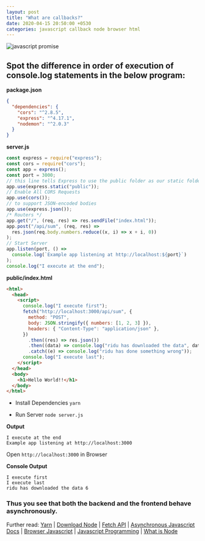 ```yaml
---
layout: post
title: "What are callbacks?"
date: 2020-04-15 20:50:00 +0530
categories: javascript callback node browser html
---
```


![javascript promise](https://user-images.githubusercontent.com/1643802/79353934-5d28e700-7f59-11ea-94fe-ecead4ce0dd7.png)

## Spot the difference in order of execution of console.log statements in the below program:

**package.json**

```json
{
  "dependencies": {
    "cors": "^2.8.5",
    "express": "^4.17.1",
    "nodemon": "^2.0.3"
  }
}
```

**server.js**

```javascript
const express = require("express");
const cors = require("cors");
const app = express();
const port = 3000;
// this line tells Express to use the public folder as our static folder from which we can serve static files
app.use(express.static("public"));
// Enable All CORS Requests
app.use(cors());
// to support JSON-encoded bodies
app.use(express.json());
/* Routers */
app.get("/", (req, res) => res.sendFile("index.html"));
app.post("/api/sum", (req, res) =>
  res.json(req.body.numbers.reduce((x, i) => x + i, 0))
);
// Start Server
app.listen(port, () =>
  console.log(`Example app listening at http://localhost:${port}`)
);
console.log("I execute at the end");
```

**public/index.html**

```html
<html>
  <head>
    <script>
      console.log("I execute first");
      fetch("http://localhost:3000/api/sum", {
        method: "POST",
        body: JSON.stringify({ numbers: [1, 2, 3] }),
        headers: { "Content-Type": "application/json" },
      })
        .then((res) => res.json())
        .then((data) => console.log("ridu has downloaded the data", data))
        .catch((e) => console.log("ridu has done something wrong"));
      console.log("I execute last");
    </script>
  </head>
  <body>
    <h1>Hello World!!</h1>
  </body>
</html>
```

- Install Dependencies `yarn`

* Run Server `node server.js`

**Output**

```
I execute at the end
Example app listening at http://localhost:3000
```

Open `http://localhost:3000` in Browser

**Console Output**

```
I execute first
I execute last
ridu has downloaded the data 6
```

### Thus you see that both the backend and the frontend behave asynchronously.

Further read:
[Yarn](https://classic.yarnpkg.com/en/docs/getting-started) | [Download Node](https://nodejs.org/en/download/) | [Fetch API](https://developer.mozilla.org/en-US/docs/Web/API/Fetch_API) | [Asynchronous Javascript Docs](https://developer.mozilla.org/en-US/docs/Learn/JavaScript/Asynchronous) | [Browser Javascript](https://developer.mozilla.org/en-US/docs/Learn/JavaScript/First_steps/What_is_JavaScript) | [Javascript Programming](https://developer.mozilla.org/en-US/docs/Learn/JavaScript/First_steps/A_first_splash) | [What is Node](https://developer.mozilla.org/en-US/docs/Learn/Server-side/Express_Nodejs)
